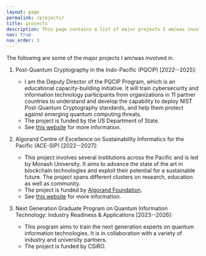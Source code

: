 ```yaml
---
layout: page
permalink: /projects/
title: projects
description: This page contains a list of major projects I am/was involved in.
nav: true
nav_order: 3
---
```


The following are some of the major projects I am/was involved in.

1. Post-Quantum Cryptography in the Indo-Pacific (PQCIP) \[2022--2025\]: 
	- I am the Deputy Director of the PQCIP Program, which is an educational capacity-building initiative. It will train cybersecurity and information technology participants from organizations in 11 partner countries to understand and develop the capability to deploy NIST Post-Quantum Cryptography standards, and help them protect against emerging quantum computing threats.
	- The project is funded by the US Department of State.
	- See [this website](https://ocsc.com.au/pqcip/) for more information.

2. Algorand Centre of Excellence on Sustainability Informatics for the Pacific (ACE-SIP) \[2022--2027\]:
	- This project involves several institutions across the Pacific and is led by Monash University. It aims to advance the state of the art in blockchain technologies and exploit their potential for a sustainable future. The project spans different clusters on research, education as well as community.
	- The project is funded by [Algorand Foundation](https://www.algorand.foundation/).
	- See [this website](https://ace-sip.org/) for more information.

3. Next Generation Graduate Program on Quantum Information Technology: Industry Readiness & Applications \[2023--2026\]:
	- This program aims to train the next generation experts on quantum information technologies. It is in collaboration with a variety of industry and university partners. 
	- The project is funded by CSIRO.
